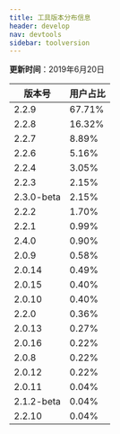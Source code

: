 ```yaml
---
title: 工具版本分布信息
header: develop
nav: devtools
sidebar: toolversion
---
```


**更新时间**：2019年6月20日

|版本号|用户占比|
|---|---|
|  2.2.9 | 67.71%|
| 2.2.8 | 16.32%|
|  2.2.7 | 8.89%|
| 2.2.6 | 5.16%|
|  2.2.4 | 3.05%|
|  2.2.3 | 2.15%|
| 2.3.0-beta | 2.15%|
| 2.2.2 | 1.70%|
| 2.2.1 | 0.99%|
|2.4.0 | 0.90%|
|2.0.9 | 0.58%|
|2.0.14 | 0.49%|
| 2.0.15 | 0.40%|
|2.0.10 | 0.40%|
| 2.2.0 | 0.36%|
|  2.0.13 | 0.27%|
|  2.0.16 | 0.22%|
|  2.0.8 | 0.22%|
|  2.0.12 | 0.22%|
|  2.0.11 | 0.04%|
|  2.1.2-beta | 0.04%|
| 2.2.10 | 0.04%|
 

  